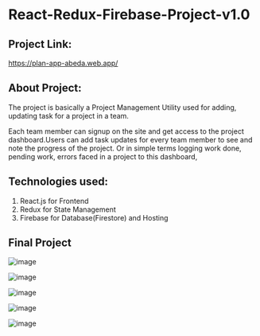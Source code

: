 # React-Redux-Firebase-Project-v1.0

## Project Link:
https://plan-app-abeda.web.app/

## About Project:
The project is basically a Project Management Utility used for adding, updating task for a project in a team.

Each team member can signup on the site and get access to the project dashboard.Users can add task updates for every team member to see and note the progress of the project. Or in simple terms logging work done, pending work, errors faced in a project to this dashboard,

## Technologies used:

1) React.js for Frontend
2) Redux for State Management
3) Firebase for Database(Firestore) and Hosting

## Final Project

![image](https://user-images.githubusercontent.com/48957165/119791176-32e28080-bef2-11eb-9ac4-5bfdb5094c26.png)

![image](https://user-images.githubusercontent.com/48957165/119791197-3aa22500-bef2-11eb-8d4d-4d4d745fd37c.png)

![image](https://user-images.githubusercontent.com/48957165/119791220-3f66d900-bef2-11eb-96aa-2d85d6daef18.png)

![image](https://user-images.githubusercontent.com/48957165/119791228-42fa6000-bef2-11eb-808e-a504be7b15f7.png)

![image](https://user-images.githubusercontent.com/48957165/119791235-468de700-bef2-11eb-918e-c4521a226bcf.png)
